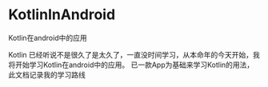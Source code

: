 # KotlinInAndroid
Kotlin在android中的应用

Kotlin 已经听说不是很久了是太久了，一直没时间学习，从本命年的今天开始，我将开始学习Kotlin在android中的应用。
已一款App为基础来学习Kotlin的用法，此文档记录我的学习路线

#
